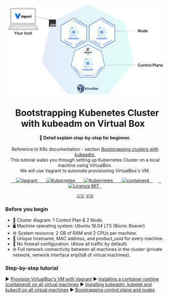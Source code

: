 <h1 align="center">
<br>
  <a href="README.md"><img src="docs/images/cluster-k8s.png" alt="Cluster diagram"></a>
  <br>
    <br>
  Bootstrapping Kubenetes Cluster with kubeadm on Virtual Box
  <br>
</h1>

<h4 align="center">🦖 Detail explain step-by-step for beginner.</h4>
<p align="center">Reference to K8s documentation - section <a href="https://kubernetes.io/docs/setup/production-environment/tools/kubeadm/">Bootstrapping clusters with kubeadm.</a><br>This tutorial walks you through setting up Kubernetes Cluster on a local machine using VirtualBox.<br>We will use Vagrant to automate provisioning VirtualBox's VM.</p>

<p align="center">
  <a href="https://www.vagrantup.com/">
    <img src="https://img.shields.io/badge/-Vagrant-1868F2?logo=vagrant&logoColor=white" alt="Vagrant">
  </a>
  <a href="https://www.virtualbox.org/">
    <img src="https://img.shields.io/badge/-VirtualBox-183A61?logo=VirtualBox&logoColor=white" alt="Kubernetes">
  </a>
  <a href="https://kubernetes.io/">
    <img src="https://img.shields.io/badge/-Kubernetes-326CE5?logo=kubernetes&logoColor=white" alt="Kubernetes">
  </a>
  <a href="https://containerd.io/">
    <img src="https://img.shields.io/badge/-containerd-575757?logo=containerd&logoColor=white" alt="containerd">
  </a>
    <a href="https://opensource.org/licenses/MIT">
    <img src="https://img.shields.io/badge/license-MIT-blue.svg??style=flat&logo=appveyor" alt="Licence MIT">
  </a>
</p>

<p align="center">
  <a href="README.md">🇺🇸</a>
  <a href="">🇻🇳</a>
</p>

### Before you begin
* 🚧 Cluster diagram: 1 Control Plan & 2 Node.
* 🖥️ Machine operating system: Ubuntu 18.04 LTS (Bionic Beaver)
* ⚙️ System resource: 2 GB of RAM and 2 CPUs per machine.
* 📮 Unique hostname, MAC address, and product_uuid for every machine.
* 🧱 No firewall configuration. (Allow all traffic by default)
* 🌐 Full network connectivity between all machines in the cluster (private network, network interface enp0s8 of virtual machines).

### Step-by-step tutorial

▶️ [Provision VirtualBox's VM with Vagrant](docs/Provision-VirtualBoxVM-with-Vagrant.md)
▶️ [Installing a container runtime (containerd) on all virtual machines](docs/Installing-a-container-runtime.md)
▶️ [Installing kubeadm, kubelet and kubectl on all virtual machines](docs/Installing-kubeadm-kubelet-kubectl.md)
▶️ [Boostrapping control plane and nodes](docs/Boostrapping-control-plane-and-nodes.md)
